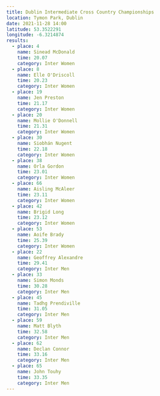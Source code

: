```yaml
---
title: Dublin Intermediate Cross Country Championships
location: Tymon Park, Dublin
date: 2021-11-28 14:00
latitude: 53.3522291
longitude: -6.3214874
results:
  - place: 4
    name: Sinead McDonald
    time: 20.07
    category: Inter Women
  - place: 8
    name: Elle O'Driscoll
    time: 20.23
    category: Inter Women
  - place: 19
    name: Jen Preston
    time: 21.17
    category: Inter Women
  - place: 20
    name: Mollie O'Donnell
    time: 21.31
    category: Inter Women
  - place: 30
    name: Siobhán Nugent
    time: 22.18
    category: Inter Women
  - place: 38
    name: Orla Gordon
    time: 23.01
    category: Inter Women
  - place: 66
    name: Aisling McAleer
    time: 23.11
    category: Inter Women
  - place: 42
    name: Brigid Long
    time: 23.12
    category: Inter Women
  - place: 53
    name: Aoife Brady
    time: 25.39
    category: Inter Women
  - place: 22
    name: Geoffrey Alexandre
    time: 29.41
    category: Inter Men
  - place: 33
    name: Simon Monds
    time: 30.28
    category: Inter Men
  - place: 45
    name: Tadhg Prendiville
    time: 31.05
    category: Inter Men
  - place: 59
    name: Matt Blyth
    time: 32.58
    category: Inter Men
  - place: 62
    name: Declan Connor
    time: 33.16
    category: Inter Men
  - place: 65
    name: John Touhy 
    time: 33.35
    category: Inter Men
---
```

